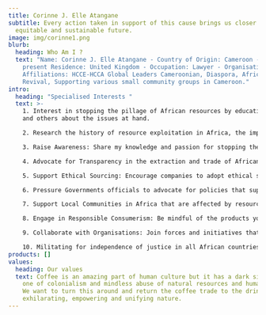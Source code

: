 ```yaml
---
title: Corinne J. Elle Atangane
subtitle: Every action taken in support of this cause brings us closer to a more
  equitable and sustainable future.
image: img/corinne1.png
blurb:
  heading: Who Am I ?
  text: "Name: Corinne J. Elle Atangane - Country of Origin: Cameroon - Country of
    present Residence: United Kingdom - Occupation: Lawyer - Organisational
    Affiliations: HCCE-HCCA Global Leaders Cameroonian, Diaspora, African
    Revival, Supporting various small community groups in Cameroon."
intro:
  heading: "Specialised Interests "
  text: >-
    1. Interest in stopping the pillage of African resources by educating myself
    and others about the issues at hand.

    2. ⁠Research the history of resource exploitation in Africa, the impact it has on local communities, and the role of multinational corporations and governments in this exploitation.

    3. ⁠Raise Awareness: Share my knowledge and passion for stopping the exploitation of African resources with others. Use social media, organize events, or participate in discussions to raise awareness about the issue. Encourage others to educate themselves and join the cause.

    4. ⁠Advocate for Transparency in the extraction and trade of African resources. This can include advocating for stricter regulations, monitoring mechanisms, and greater accountability for companies and governments involved in resource extraction.

    5. ⁠Support Ethical Sourcing: Encourage companies to adopt ethical sourcing practices for African resources. This includes supporting companies that prioritise fair labor, environmental sustainability, and community development.

    6. ⁠Pressure Governments officials to advocate for policies that support the protection of African resources. This could include pushing for legislation that holds companies accountable for their actions, or supporting international efforts to address resource exploitation in Africa.

    7. ⁠Support Local Communities in Africa that are affected by resource exploitation. This could involve supporting organisations that work directly with these communities and their well-being on a global scale.

    8. ⁠Engage in Responsible Consumerism: Be mindful of the products you purchase and their ties to African resources. Look for products that are certified as ethically sourced and support sustainable practices.

    9. ⁠Collaborate with Organisations: Join forces and initiatives that are working to stop the pillage of African resources.

    10. ⁠Militating for independence of justice in all African countries.
products: []
values:
  heading: Our values
  text: Coffee is an amazing part of human culture but it has a dark side too –
    one of colonialism and mindless abuse of natural resources and human lives.
    We want to turn this around and return the coffee trade to the drink’s
    exhilarating, empowering and unifying nature.
---
```

